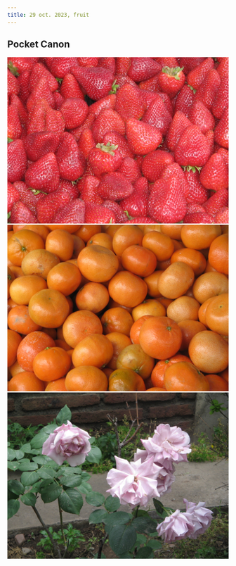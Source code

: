 ```yaml
---
title: 29 oct. 2023, fruit
---
```


## Pocket Canon

![](IMG_2575.jpg)
![](IMG_2577.jpg)
![](IMG_2581.jpg)